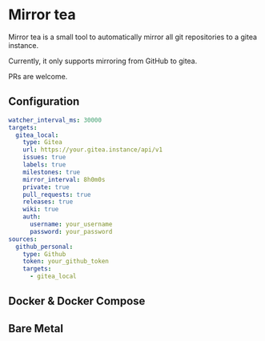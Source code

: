 # Mirror tea

Mirror tea is a small tool to automatically mirror all git repositories to a gitea instance.

Currently, it only supports mirroring from GitHub to gitea.

PRs are welcome.

## Configuration

```yaml
watcher_interval_ms: 30000
targets:
  gitea_local:
    type: Gitea
    url: https://your.gitea.instance/api/v1
    issues: true
    labels: true
    milestones: true
    mirror_interval: 8h0m0s
    private: true
    pull_requests: true
    releases: true
    wiki: true
    auth:
      username: your_username
      password: your_password
sources:
  github_personal:
    type: Github
    token: your_github_token
    targets:
      - gitea_local
```

## Docker & Docker Compose

## Bare Metal


